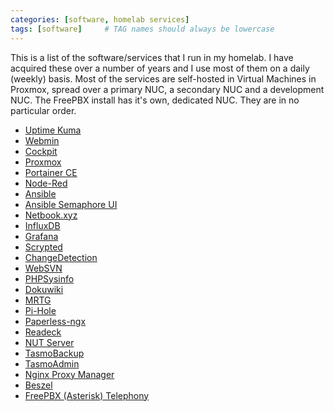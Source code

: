 ```yaml
---
categories: [software, homelab services]
tags: [software]     # TAG names should always be lowercase
---
```


This is a list of the software/services that I run in my homelab.
I have acquired these over a number of years and I use most of them on a daily (weekly) basis.
Most of the services are self-hosted in Virtual Machines in Proxmox, spread over a primary NUC, a secondary NUC and a development NUC. The FreePBX install has it's own, dedicated NUC.
They are in no particular order.

- <a href="https://uptime.kuma.pet/" target="_blank">Uptime Kuma</a>
- <a href="https://webmin.com/" target="_blank">Webmin</a>
- <a href="https://cockpit-project.org/" target="_blank">Cockpit</a>
- <a href="https://www.proxmox.com/en/" target="_blank">Proxmox</a>
- <a href="https://www.portainer.io/" target="_blank">Portainer CE</a>
- <a href="https://nodered.org/" target="_blank">Node-Red</a>
- <a href="https://www.ansible.com/" target="_blank">Ansible</a>
- <a href="https://semaphoreui.com/" target="_blank">Ansible Semaphore UI</a>
- <a href="https://netboot.xyz/" target="_blank">Netbook.xyz</a>
- <a href="https://www.influxdata.com/downloads/" target="_blank">InfluxDB</a>
- <a href="https://grafana.com/get/?tab=self-managed" target="_blank">Grafana</a>
- <a href="https://www.scrypted.app/" target="_blank">Scrypted</a>
- <a href="https://changedetection.io/" target="_blank">ChangeDetection</a>
- <a href="https://websvnphp.github.io/" target="_blank">WebSVN</a>
- <a href="https://phpsysinfo.github.io/phpsysinfo/" target="_blank">PHPSysinfo</a>
- <a href="https://www.dokuwiki.org/dokuwiki" target="_blank">Dokuwiki</a>
- <a href="https://oss.oetiker.ch/mrtg/" target="_blank">MRTG</a>
- <a href="https://pi-hole.net/" target="_blank">Pi-Hole</a>
- <a href="https://docs.paperless-ngx.com/" target="_blank">Paperless-ngx</a>
- <a href="https://readeck.org/" target="_blank">Readeck</a>
- <a href="https://networkupstools.org/" target="_blank">NUT Server</a>
- <a href="https://github.com/danmed/TasmoBackupV1" target="_blank">TasmoBackup</a>
- <a href="https://tasmota.github.io/docs/TasmoAdmin/" target="_blank">TasmoAdmin</a>
- <a href="https://nginxproxymanager.com/" target="_blank">Nginx Proxy Manager</a>
- <a href="https://noted.lol/beszel/" target="_blank">Beszel</a>
- <a href="https://www.freepbx.org/" target="_blank">FreePBX (Asterisk) Telephony</a>